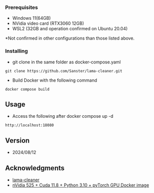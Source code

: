 ### Prerequisites

* Windows 11(64GB)
* NVidia video card (RTX3060 12GB)
* WSL2 (32GB and operation confirmed on Ubuntu 20.04)

*Not confirmed in other configurations than those listed above.

### Installing

* git clone in the same folder as docker-compose.yaml 

```
git clone https://github.com/Sanster/lama-cleaner.git
```

* Build Docker with the following command
```
docker compose build
```

## Usage

* Access the following after docker compose up -d
```
http://localhost:18080
```

## Version

* 2024/08/12

## Acknowledgments

* [lama-cleaner](https://github.com/Sanster/lama-cleaner) 
* [nVidia 525 + Cuda 11.8 + Python 3.10 + pyTorch GPU Docker image](https://dev.to/ordigital/nvidia-525-cuda-118-python-310-pytorch-gpu-docker-image-1l4a)

